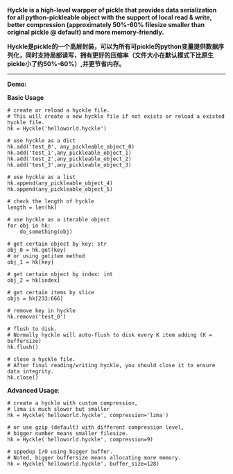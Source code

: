 **Hyckle is a high-level warpper of pickle that provides data serialization for all python-pickleable object with the support of local read & write, better compression (approximately 50%-60% filesize smaller than original pickle @ default) and more memory-friendly.**

**Hyckle是pickle的一个高层封装，可以为所有可pickle的python变量提供数据序列化，同时支持局部读写，拥有更好的压缩率（文件大小在默认模式下比原生pickle小了约50%-60%）,并更节省内存。**

---
**Demo:**

**Basic Usage**

    # create or reload a hyckle file. 
    # This will create a new hyckle file if not exists or reload a existed hyckle file.
    hk = Hyckle('helloworld.hyckle')
    
    # use hyckle as a dict
    hk.add('test_0', any_pickleable_object_0)
    hk.add('test_1',any_pickleable_object_1)
    hk.add('test_2',any_pickleable_object_2)
    hk.add('test_3',any_pickleable_object_3)
    
    # use hyckle as a list
    hk.append(any_pickleable_object_4)
    hk.append(any_pickleable_object_5)
    
    # check the length of hyckle
    length = len(hk)
    
    # use hyckle as a iterable object
    for obj in hk:
        do_something(obj)
    
    # get certain object by key: str
    obj_0 = hk.get(key)
    # or using getitem method
    obj_1 = hk[key]
    
    # get certain object by index: int
    obj_2 = hk[index]
    
    # get certain items by slice
    objs = hk[233:666]
    
    # remove key in hyckle
    hk.remove('test_0')
    
    # flush to disk. 
    # Normally hyckle will auto-flush to disk every K item adding (K = buffersize)
    hk.flush()
    
    # close a hyckle file. 
    # After final reading/writing hyckle, you should close it to ensure data integrity.
    hk.close()

**Advanced Usage**:

    # create a hyckle with custom compression,
    # lzma is much slower but smaller
    hk = Hyckle('helloworld.hyckle', compression='lzma')
    
    # or use gzip (default) with different compression level,
    # bigger number means smaller filesize.
    hk = Hyckle('helloworld.hyckle', compression=9)
    
    # sppedup I/O using bigger buffer.
    # Noted, bigger buffersize means allocating more memory.
    hk = Hyckle('helloworld.hyckle', buffer_size=128)
